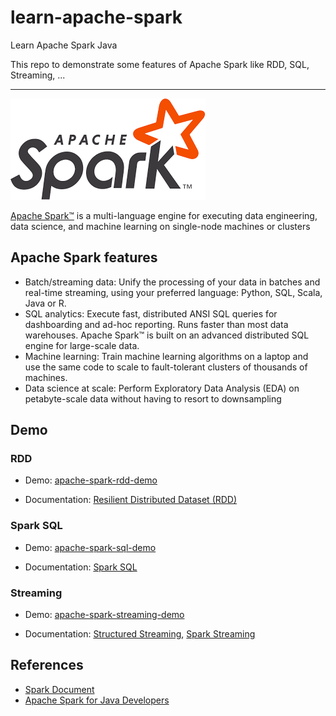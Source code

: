 # learn-apache-spark

Learn Apache Spark Java

This repo to demonstrate some features of Apache Spark like RDD, SQL, Streaming, ...

---

![Apache Spark](images/apache-spark.png)

[Apache Spark™](https://spark.apache.org/) is a multi-language engine for executing data engineering, data science, and machine learning on single-node machines or clusters

## Apache Spark features

- Batch/streaming data: Unify the processing of your data in batches and real-time streaming, using your preferred language: Python, SQL, Scala, Java or R.
- SQL analytics: Execute fast, distributed ANSI SQL queries for dashboarding and ad-hoc reporting. Runs faster than most data warehouses. Apache Spark™ is built on an advanced distributed SQL engine for large-scale data.
- Machine learning: Train machine learning algorithms on a laptop and use the same code to scale to fault-tolerant clusters of thousands of machines.
- Data science at scale: Perform Exploratory Data Analysis (EDA) on petabyte-scale data without having to resort to downsampling

## Demo

### RDD

- Demo: [apache-spark-rdd-demo](/apache-spark-rdd-demo)

- Documentation: [Resilient Distributed Dataset (RDD)](https://spark.apache.org/docs/latest/rdd-programming-guide.html)

### Spark SQL

- Demo: [apache-spark-sql-demo](/apache-spark-sql-demo)

- Documentation: [Spark SQL](https://spark.apache.org/docs/latest/sql-programming-guide.html)

### Streaming

- Demo: [apache-spark-streaming-demo](/apache-spark-streaming-demo)

- Documentation: [Structured Streaming](https://spark.apache.org/docs/latest/structured-streaming-programming-guide.html),
  [Spark Streaming](https://spark.apache.org/docs/latest/streaming-programming-guide.html)

## References
- [Spark Document](https://spark.apache.org/docs/latest/)
- [Apache Spark for Java Developers](https://udemy.com/course/apache-spark-for-java-developers)